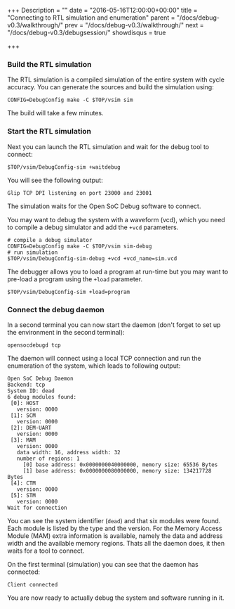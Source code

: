 +++
Description = ""
date = "2016-05-16T12:00:00+00:00"
title = "Connecting to RTL simulation and enumeration"
parent = "/docs/debug-v0.3/walkthrough/"
prev = "/docs/debug-v0.3/walkthrough/"
next = "/docs/debug-v0.3/debugsession/"
showdisqus = true

+++

### Build the RTL simulation

The RTL simulation is a compiled simulation of the entire system with
cycle accuracy. You can generate the sources and build the simulation
using:

    CONFIG=DebugConfig make -C $TOP/vsim sim

The build will take a few minutes.

### Start the RTL simulation

Next you can launch the RTL simulation and wait for the debug tool to
connect:

    $TOP/vsim/DebugConfig-sim +waitdebug

You will see the following output:

    Glip TCP DPI listening on port 23000 and 23001

The simulation waits for the Open SoC Debug software to connect.

You may want to debug the system with a waveform (vcd), which you need to
compile a debug simulator and add the `+vcd` parameters.

    # compile a debug simulator
    CONFIG=DebugConfig make -C $TOP/vsim sim-debug
    # run simulation
    $TOP/vsim/DebugConfig-sim-debug +vcd +vcd_name=sim.vcd

The debugger allows you to load a program at run-time but you may want to
pre-load a program using the `+load` parameter.

    $TOP/vsim/DebugConfig-sim +load=program

### Connect the debug daemon

In a second terminal you can now start the daemon (don't forget to set
up the environment in the second terminal):

    opensocdebugd tcp

The daemon will connect using a local TCP connection and run the
enumeration of the system, which leads to following output:

	Open SoC Debug Daemon
	Backend: tcp
	System ID: dead
	6 debug modules found:
	 [0]: HOST
       version: 0000
     [1]: SCM
       version: 0000
     [2]: DEM-UART
       version: 0000
     [3]: MAM
       version: 0000
       data width: 16, address width: 32
       number of regions: 1
         [0] base address: 0x0000000040000000, memory size: 65536 Bytes
         [1] base address: 0x0000000080000000, memory size: 134217728 Bytes
     [4]: CTM
       version: 0000
     [5]: STM
       version: 0000
    Wait for connection

You can see the system identifier (`dead`) and that six modules were
found. Each module is listed by the type and the version. For the
Memory Access Module (MAM) extra information is available, namely the
data and address width and the available memory regions. Thats all the
daemon does, it then waits for a tool to connect.

On the first terminal (simulation) you can see that the daemon has
connected:

	Client connected

You are now ready to actually debug the system and software running in
it.
